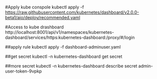 #Apply kube conspole
kubectl apply -f https://raw.githubusercontent.com/kubernetes/dashboard/v2.0.0-beta1/aio/deploy/recommended.yaml

#Access to kube drashboard
http://localhost:8001/api/v1/namespaces/kubernetes-dashboard/services/https:kubernetes-dashboard:/proxy/#/login

##apply rule
kubectl apply -f dashboard-adminuser.yaml 

##get secret
kubectl -n kubernetes-dashboard get secret

##more secret
kubectl -n kubernetes-dashboard describe secret admin-user-token-9vpkp